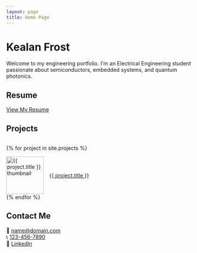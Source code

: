 ```yaml
---
layout: page
title: Home Page
---
```


# Kealan Frost

Welcome to my engineering portfolio. I'm an Electrical Engineering student passionate about semiconductors, embedded systems, and quantum photonics.

## Resume
[View My Resume](/portfolio/assets/Kealan_Frost_Resume_Blank.pdf)

## Projects

<div style="display: flex; flex-direction: column; gap: 1.Sem;">

{% for project in site.projects %}
  <div style="display: flex; align-items: center;">
    <img src="{{ project.thumbnail }}" alt="{{ project.title }} thumbnail" width="100" style="margin-right: 15px;">
    <a href="{{ site.baseurl }}{{ project.url }}">{{ project.title }}</a>
  </div>
{% endfor %}

</div>

## Contact Me
📧 [name@domain.com](mailto:name@domain.com)  
📞 [123-456-7890](tel:+11234567890)  
🔗 [LinkedIn](https://www.linkedin.com/in/kealanfrost/)  
